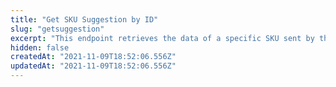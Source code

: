 ```yaml
---
title: "Get SKU Suggestion by ID"
slug: "getsuggestion"
excerpt: "This endpoint retrieves the data of a specific SKU sent by the seller, to the marketplace. Marketplaces or external matchers can call this endpoint when they want to check the information about a single SKU. \n\nNote that all the information sent by the seller will be in the [content] object. All remaining information in this endpoint's response is given by the Matcher. \n\nMatcher rates received SKUs by correlating the data sent by sellers, to existing fields in the marketplace. The calculation of these scores determines whether the product has been: \n\n`Approved`: score equal to or greater than 80 points. \n\n`Pending`: from 31 to 79 points.\n\n`Denied`: from 0 to 30 points. \n\nNote that  if the autoApprove setting is enabled, the SKUs will be approved, regardless of the Score."
hidden: false
createdAt: "2021-11-09T18:52:06.556Z"
updatedAt: "2021-11-09T18:52:06.556Z"
---
```

